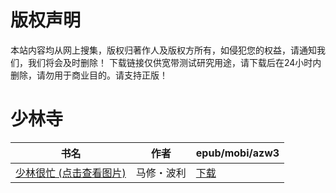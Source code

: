 # 版权声明

本站内容均从网上搜集，版权归著作人及版权方所有，如侵犯您的权益，请通知我们，我们将会及时删除！ 下载链接仅供宽带测试研究用途，请下载后在24小时内删除，请勿用于商业目的。请支持正版！

# 少林寺

| 书名 | 作者 | epub/mobi/azw3 |
| --- | --- | --- |
| [少林很忙 (点击查看图片)](https://www.dushupai.com/attachment/2024/06/08/fee20ddac936d8b7.jpg) | 马修・波利 | [下载](https://url89.ctfile.com/f/31084289-1357049068-7ff5e6?p=8866) |
